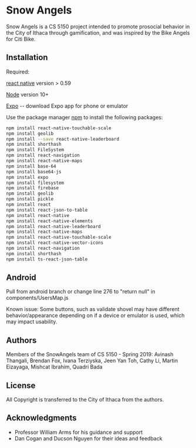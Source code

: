 # Snow Angels 

Snow Angels is a CS 5150 project intended to promote prosocial behavior in the City of Ithaca through gamification, and was inspired by the Bike Angels for Citi Bike.

## Installation

Required: 

[react native](https://facebook.github.io/react-native/docs/getting-started) version > 0.59 

[Node](https://nodejs.org/en/download/) version 10+ 

[Expo](https://docs.expo.io/versions/latest/introduction/installation/) -- download Expo app for phone or emulator 

Use the package manager [npm](https://pip.pypa.io/en/stable/) to install the following packages: 



```bash
npm install react-native-touchable-scale
npm install geolib
npm install --save react-native-leaderboard
npm install shorthash 
npm install FileSystem 
npm install react-navigation 
npm install react-native-maps 
npm install base-64
npm install base64-js
npm install expo
npm install filesystem
npm install firebase
npm install geolib
npm install pickle
npm install react
npm install react-json-to-table
npm install react-native
npm install react-native-elements
npm install react-native-leaderboard
npm install react-native-maps
npm install react-native-touchable-scale
npm install react-native-vector-icons
npm install react-navigation
npm install shorthash
npm install ts-react-json-table
```

## Android 

Pull from android branch or change line 276 to "return null" in components/UsersMap.js

Known issue: Some buttons, such as validate shovel may have different behavior/appearance depending on if a device or emulator is used, which may impact usability.

## Authors
Members of the SnowAngels team of CS 5150 - Spring 2019: Avinash Thangali, Brendan Fox, Ivana Terziyska, Jeen Yan Toh, Cathy Li, Martin Eizayaga, Mishcat Ibrahim, Quadri Bada


## License
All Copyright is transferred to the City of Ithaca from the authors.

## Acknowledgments
* Professor William Arms for his guidance and support
* Dan Cogan and Ducson Nguyen for their ideas and feedback
